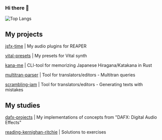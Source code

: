 ### Hi there 👋

![Top Langs](https://github-readme-stats.vercel.app/api/top-langs/?username=grt-pretender&hide_progress=true)

<!--
**grt-pretender/grt-pretender** is a ✨ _special_ ✨ repository because its `README.md` (this file) appears on your GitHub profile.
Here are some ideas to get you started:
- 🔭 I’m currently working on ...
- 🌱 I’m currently learning ...
- 👯 I’m looking to collaborate on ...
- 📫 How to reach me: ...
![CodePen](https://img.shields.io/badge/Codepen-000000?style=for-the-badge&logo=codepen&logoColor=white)
![Python](https://img.shields.io/badge/python-3670A0?style=for-the-badge&logo=python&logoColor=ffdd54
-->

## My projects

[jsfx-time](https://github.com/grt-pretender/jsfx-time/) | My audio plugins for REAPER

[vital-presets](https://github.com/grt-pretender/vital-presets/) | My presets for Vital synth

[kana-me](https://github.com/grt-pretender/kana-me/) | CLI-tool for memorizing Japanese Hiragana/Katakana in Rust

[multitran-parser](https://github.com/grt-pretender/multitran-parser/) | Tool for translators/editors - Multitran queries

[scrambling-jam](https://github.com/grt-pretender/scrambling-jam/) | Tool for translators/editors - Generating texts with mistakes

## My studies

[dafx-projects](https://github.com/grt-pretender/dafx-projects/) | My implementations of concepts from "DAFX: Digital Audio Effects" 

[reading-kernighan-ritchie](https://github.com/grt-pretender/reading-kernighan-ritchie/) | Solutions to exercises

<!--
[reading-kernighan-ritchie](https://github.com/grt-pretender/reading-kernighan-ritchie/) | Solutions to exercises
[farnell-designing-sound](https://github.com/grt-pretender/farnell-designing-sound/) | Exercises from Andy Farnell's "Designing sound"
[audio-prog](https://github.com/grt-pretender/audio-prog/) | Exercises from "The Audio Programming Book", Boulanger / Lazzarini

-->


<!--
[exercism-ex](https://github.com/grt-pretender/exercism-ex/) | Solutions to Rust, C++ tracks
[randizer](https://github.com/grt-pretender/randizer/) | Web app for practicing improvisation
[dafx-code](https://github.com/grt-pretender/dafx-code/) | Code for "DAFX: Digital Audio Effects" by Udo Zölzer
[scrambling-jam](https://github.com/grt-pretender/scrambling-jam) | Tool for generating texts with mistakes
[turkish-numbers](https://github.com/grt-pretender/turkish-numbers/) | CLI-tool for memorizing Turkish numbers in Rust
[chekhov_gen](https://github.com/grt-pretender/chekhov_gen/) | Content generation for social media using Chekhov`s letters
[scramble-jam](https://github.com/grt-pretender/scramble-jam/) | Tool for data scrambling using Go
[keyword-classifier](https://github.com/grt-pretender/keyword-classifier) | Glossary generator (patent documentation) 
[sverchok-scripts](https://github.com/grt-pretender/sverchok-scripts) | Code for 3d concept art projects in Blender
[sport-scraper](https://github.com/grt-pretender/sport-scraper) | Jupyter Notebook for exploring sport TV channel playlist
[specky](https://github.com/grt-pretender/specky) | My audio spectrum analyzer
[genuary-2021](https://github.com/grt-pretender/genuary-2021/) | Entries for generative art challenge
[yeni-fiil](https://github.com/grt-pretender/yeni-fiil/) | Guessing game for memorizing Turkish verb forms
[reading-sicp](https://github.com/grt-pretender/reading-sicp/) | Solutions to some exercises from "Structure and Interpretation of Computer Programs"
[ds-linear-algebra](https://github.com/grt-pretender/ds-linear-algebra) | Solutions to Mike X Cohen`s "Practical Linear Algebra for Data Science"
[probability-land](https://github.com/grt-pretender/probability-land/) | Stats, probs, etc. 
[modelland](https://github.com/grt-pretender/modelland/) | A collection of ML models, different cases
[find-me](https://github.com/grt-pretender/find-me/) | Web app for practicing reading skills in foreign languages
[inside-robotics](https://github.com/grt-pretender/inside-robotics) | Different simulations & exercises for Russ Tedrake's MIT courses
[cs50-ai](https://github.com/grt-pretender/cs50-ai/) | Algos/projects for CS50's "Introduction to Artificial Intelligence with Python"
[messier-rust](https://github.com/grt-pretender/messier-rust/) | Exercises from Ric Messier's "Beginning Rust Programming"
[ds-linear-algebra](https://github.com/grt-pretender/ds-linear-algebra) | Solutions to Mike X Cohen`s "Practical Linear Algebra for Data Science"

[codewars-jam](https://github.com/grt-pretender/codewars-jam/) 
[leetcode-snippets](https://github.com/grt-pretender/leetcode-snippets/)
[advent-of-code](https://github.com/grt-pretender/advent-of-code/) 

-->





